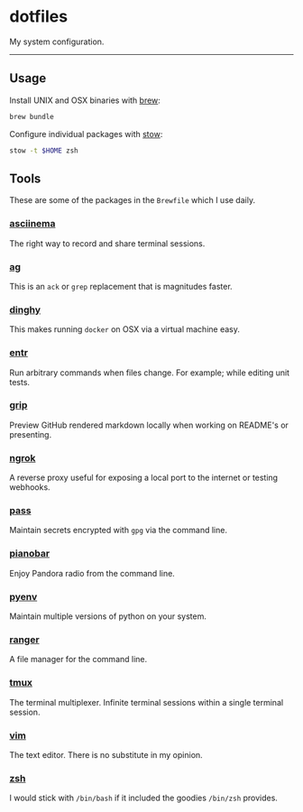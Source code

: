 dotfiles
========

My system configuration.

---

## Usage

Install UNIX and OSX binaries with [brew](https://brew.sh/):
```bash
brew bundle
```

Configure individual packages with [stow](https://www.gnu.org/software/stow/):
```bash
stow -t $HOME zsh
```

## Tools

These are some of the packages in the `Brewfile` which I use daily.

### [asciinema](https://asciinema.org/)

The right way to record and share terminal sessions.

### [ag](https://github.com/ggreer/the_silver_searcher)

This is an `ack` or `grep` replacement that is magnitudes faster.

### [dinghy](https://github.com/codekitchen/dinghy)

This makes running `docker` on OSX via a virtual machine easy.

### [entr](http://entrproject.org/)

Run arbitrary commands when files change. For example; while editing unit tests.

### [grip](https://github.com/joeyespo/grip)

Preview GitHub rendered markdown locally when working on README's or presenting.

### [ngrok](https://github.com/inconshreveable/ngrok)

A reverse proxy useful for exposing a local port to the internet or testing webhooks.

### [pass](https://www.passwordstore.org/)

Maintain secrets encrypted with `gpg` via the command line.

### [pianobar](https://github.com/PromyLOPh/pianobar)

Enjoy Pandora radio from the command line.

### [pyenv](https://github.com/pyenv/pyenv)

Maintain multiple versions of python on your system.

### [ranger](https://github.com/ranger/ranger)

A file manager for the command line.

### [tmux](https://tmux.github.io/)

The terminal multiplexer. Infinite terminal sessions within a single terminal session.

### [vim](https://github.com/vim/vim)

The text editor. There is no substitute in my opinion.

### [zsh](http://zsh.sourceforge.net/)

I would stick with `/bin/bash` if it included the goodies `/bin/zsh` provides.
